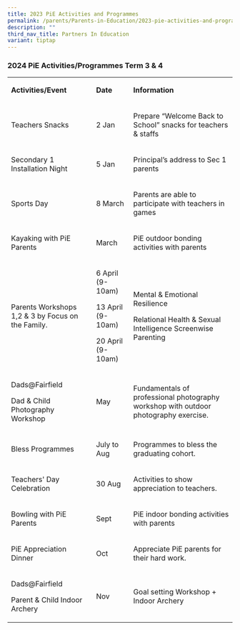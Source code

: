 ```yaml
---
title: 2023 PiE Activities and Programmes
permalink: /parents/Parents-in-Education/2023-pie-activities-and-programmes/
description: ""
third_nav_title: Partners In Education
variant: tiptap
---
```

<h3>2024 PiE&nbsp;Activities/Programmes Term 3 &amp; 4</h3>
<p></p>
<table>
<tbody>
<tr>
<td rowspan="1" colspan="1">
<p><strong>Activities/Event</strong>
</p>
</td>
<td rowspan="1" colspan="1">
<p><strong>Date</strong>
</p>
</td>
<td rowspan="1" colspan="1">
<p><strong>Information</strong>
</p>
</td>
</tr>
<tr>
<td rowspan="1" colspan="1">
<p>Teachers Snacks</p>
</td>
<td rowspan="1" colspan="1">
<p>2 Jan</p>
</td>
<td rowspan="1" colspan="1">
<p>Prepare “Welcome Back to School” snacks for teachers &amp; staffs</p>
</td>
</tr>
<tr>
<td rowspan="1" colspan="1">
<p>Secondary 1 Installation Night</p>
</td>
<td rowspan="1" colspan="1">
<p>5 Jan</p>
</td>
<td rowspan="1" colspan="1">
<p>Principal’s address to Sec 1 parents</p>
</td>
</tr>
<tr>
<td rowspan="1" colspan="1">
<p>Sports Day</p>
</td>
<td rowspan="1" colspan="1">
<p>8 March</p>
</td>
<td rowspan="1" colspan="1">
<p>Parents are able to participate with teachers in games</p>
</td>
</tr>
<tr>
<td rowspan="1" colspan="1">
<p>Kayaking with PiE Parents</p>
</td>
<td rowspan="1" colspan="1">
<p>March</p>
</td>
<td rowspan="1" colspan="1">
<p>PiE outdoor bonding activities with parents</p>
</td>
</tr>
<tr>
<td rowspan="1" colspan="1">
<p>Parents Workshops 1,2 &amp; 3 by Focus on the Family.</p>
</td>
<td rowspan="1" colspan="1">
<p>6 April (9-10am)</p>
<p>13 April (9-10am)</p>
<p>20 April (9-10am)</p>
</td>
<td rowspan="1" colspan="1">
<p>Mental &amp; Emotional Resilience</p>
<p>Relational Health &amp; Sexual Intelligence Screenwise Parenting</p>
</td>
</tr>
<tr>
<td rowspan="1" colspan="1">
<p>Dads@Fairfield</p>
<p>Dad &amp; Child Photography Workshop</p>
</td>
<td rowspan="1" colspan="1">
<p>May</p>
</td>
<td rowspan="1" colspan="1">
<p>Fundamentals of professional photography workshop with outdoor photography
exercise.</p>
</td>
</tr>
<tr>
<td rowspan="1" colspan="1">
<p>Bless Programmes</p>
</td>
<td rowspan="1" colspan="1">
<p>July to Aug</p>
</td>
<td rowspan="1" colspan="1">
<p>Programmes to bless the graduating cohort.</p>
</td>
</tr>
<tr>
<td rowspan="1" colspan="1">
<p>Teachers' Day Celebration</p>
</td>
<td rowspan="1" colspan="1">
<p>30 Aug</p>
</td>
<td rowspan="1" colspan="1">
<p>Activities to show appreciation to teachers.</p>
</td>
</tr>
<tr>
<td rowspan="1" colspan="1">
<p>Bowling with PiE Parents</p>
</td>
<td rowspan="1" colspan="1">
<p>Sept</p>
</td>
<td rowspan="1" colspan="1">
<p>PiE indoor bonding activities with parents</p>
</td>
</tr>
<tr>
<td rowspan="1" colspan="1">
<p>PiE Appreciation Dinner</p>
</td>
<td rowspan="1" colspan="1">
<p>Oct</p>
</td>
<td rowspan="1" colspan="1">
<p>Appreciate PiE parents for their hard work.</p>
</td>
</tr>
<tr>
<td rowspan="1" colspan="1">
<p>Dads@Fairfield</p>
<p>Parent &amp; Child Indoor Archery</p>
</td>
<td rowspan="1" colspan="1">
<p>Nov</p>
</td>
<td rowspan="1" colspan="1">
<p>Goal setting Workshop + Indoor Archery</p>
</td>
</tr>
</tbody>
</table>
<p></p>
<p>
<br>
</p>
<p></p>